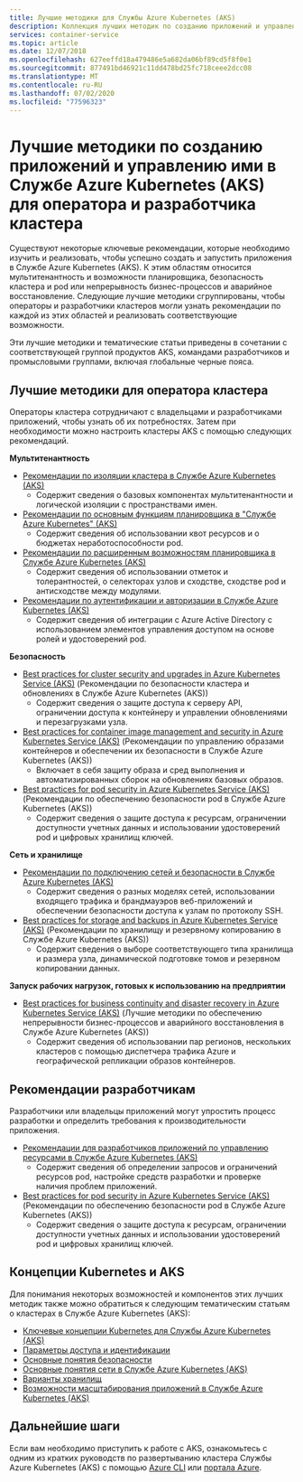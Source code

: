 ```yaml
---
title: Лучшие методики для Службы Azure Kubernetes (AKS)
description: Коллекция лучших методик по созданию приложений и управлению ими в Службе Azure Kubernetes (AKS) для оператора и разработчика кластера
services: container-service
ms.topic: article
ms.date: 12/07/2018
ms.openlocfilehash: 627eeffd18a479486e5a682da06bf89cd5f8f0e1
ms.sourcegitcommit: 877491bd46921c11dd478bd25fc718ceee2dcc08
ms.translationtype: MT
ms.contentlocale: ru-RU
ms.lasthandoff: 07/02/2020
ms.locfileid: "77596323"
---
```

# <a name="cluster-operator-and-developer-best-practices-to-build-and-manage-applications-on-azure-kubernetes-service-aks"></a>Лучшие методики по созданию приложений и управлению ими в Службе Azure Kubernetes (AKS) для оператора и разработчика кластера

Существуют некоторые ключевые рекомендации, которые необходимо изучить и реализовать, чтобы успешно создать и запустить приложения в Службе Azure Kubernetes (AKS). К этим областям относится мультитенантность и возможности планировщика, безопасность кластера и pod или непрерывность бизнес-процессов и аварийное восстановление. Следующие лучшие методики сгруппированы, чтобы операторы и разработчики кластеров могли узнать рекомендации по каждой из этих областей и реализовать соответствующие возможности.

Эти лучшие методики и тематические статьи приведены в сочетании с соответствующей группой продуктов AKS, командами разработчиков и промысловыми группами, включая глобальные черные пояса.

## <a name="cluster-operator-best-practices"></a>Лучшие методики для оператора кластера

Операторы кластера сотрудничают с владельцами и разработчиками приложений, чтобы узнать об их потребностях. Затем при необходимости можно настроить кластеры AKS с помощью следующих рекомендаций.

**Мультитенантность**

* [Рекомендации по изоляции кластера в Службе Azure Kubernetes (AKS)](operator-best-practices-cluster-isolation.md)
    * Содержит сведения о базовых компонентах мультитенантности и логической изоляции с пространствами имен.
* [Рекомендации по основным функциям планировщика в "Службе Azure Kubernetes" (AKS)](operator-best-practices-scheduler.md)
    * Содержит сведения об использовании квот ресурсов и о бюджетах неработоспособности pod.
* [Рекомендации по расширенным возможностям планировщика в Службе Azure Kubernetes (AKS)](operator-best-practices-advanced-scheduler.md)
    * Содержит сведения об использовании отметок и толерантностей, о селекторах узлов и сходстве, сходстве pod и антисходстве между модулями.
* [Рекомендации по аутентификации и авторизации в Службе Azure Kubernetes (AKS)](operator-best-practices-identity.md)
    * Содержит сведения об интеграции с Azure Active Directory с использованием элементов управления доступом на основе ролей и удостоверений pod.

**Безопасность**

* [Best practices for cluster security and upgrades in Azure Kubernetes Service (AKS)](operator-best-practices-cluster-security.md) (Рекомендации по безопасности кластера и обновлениях в Службе Azure Kubernetes (AKS))
    * Содержит сведения о защите доступа к серверу API, ограничении доступа к контейнеру и управлении обновлениями и перезагрузками узла.
* [Best practices for container image management and security in Azure Kubernetes Service (AKS)](operator-best-practices-container-image-management.md) (Рекомендации по управлению образами контейнеров и обеспечении их безопасности в Службе Azure Kubernetes (AKS))
    * Включает в себя защиту образа и сред выполнения и автоматизированных сборок на обновлениях базовых образов.
* [Best practices for pod security in Azure Kubernetes Service (AKS)](developer-best-practices-pod-security.md) (Рекомендации по обеспечению безопасности pod в Службе Azure Kubernetes (AKS))
    * Содержит сведения о защите доступа к ресурсам, ограничении доступности учетных данных и использовании удостоверений pod и цифровых хранилищ ключей.

**Сеть и хранилище**

* [Рекомендации по подключению сетей и безопасности в Службе Azure Kubernetes (AKS)](operator-best-practices-network.md)
    * Содержит сведения о разных моделях сетей, использовании входящего трафика и брандмауэров веб-приложений и обеспечении безопасности доступа к узлам по протоколу SSH.
* [Best practices for storage and backups in Azure Kubernetes Service (AKS)](operator-best-practices-storage.md) (Рекомендации по хранилищу и резервному копированию в Службе Azure Kubernetes (AKS))
    * Содержит сведения о выборе соответствующего типа хранилища и размера узла, динамической подготовке томов и резервном копировании данных.

**Запуск рабочих нагрузок, готовых к использованию на предприятии**

* [Best practices for business continuity and disaster recovery in Azure Kubernetes Service (AKS)](operator-best-practices-multi-region.md) (Лучшие методики по обеспечению непрерывности бизнес-процессов и аварийного восстановления в Службе Azure Kubernetes (AKS))
    * Содержит сведения об использовании пар регионов, нескольких кластеров с помощью диспетчера трафика Azure и географической репликации образов контейнеров.

## <a name="developer-best-practices"></a>Рекомендации разработчикам

Разработчики или владельцы приложений могут упростить процесс разработки и определить требования к производительности приложения.

* [Рекомендации для разработчиков приложений по управлению ресурсами в Службе Azure Kubernetes (AKS)](developer-best-practices-resource-management.md)
    * Содержит сведения об определении запросов и ограничений ресурсов pod, настройке средств разработки и проверке наличия проблем приложений.
* [Best practices for pod security in Azure Kubernetes Service (AKS)](developer-best-practices-pod-security.md) (Рекомендации по обеспечению безопасности pod в Службе Azure Kubernetes (AKS))
    * Содержит сведения о защите доступа к ресурсам, ограничении доступности учетных данных и использовании удостоверений pod и цифровых хранилищ ключей.

## <a name="kubernetes--aks-concepts"></a>Концепции Kubernetes и AKS

Для понимания некоторых возможностей и компонентов этих лучших методик также можно обратиться к следующим тематическим статьям о кластерах в Службе Azure Kubernetes (AKS):

* [Ключевые концепции Kubernetes для Службы Azure Kubernetes (AKS)](concepts-clusters-workloads.md)
* [Параметры доступа и идентификации](concepts-identity.md)
* [Основные понятия безопасности](concepts-security.md)
* [Основные понятия сети в Службе Azure Kubernetes (AKS)](concepts-network.md)
* [Варианты хранилищ](concepts-storage.md)
* [Возможности масштабирования приложений в Службе Azure Kubernetes (AKS)](concepts-scale.md)

## <a name="next-steps"></a>Дальнейшие шаги

Если вам необходимо приступить к работе с AKS, ознакомьтесь с одним из кратких руководств по развертыванию кластера Службы Azure Kubernetes (AKS) с помощью [Azure CLI](kubernetes-walkthrough.md) или [портала Azure](kubernetes-walkthrough-portal.md).
